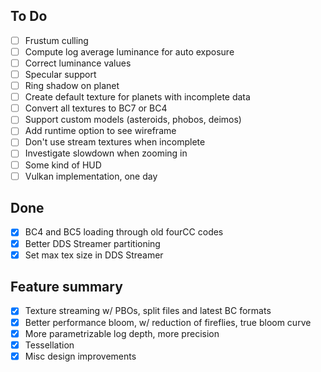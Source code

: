 ## To Do
- [ ] Frustum culling
- [ ] Compute log average luminance for auto exposure
- [ ] Correct luminance values
- [ ] Specular support
- [ ] Ring shadow on planet
- [ ] Create default texture for planets with incomplete data
- [ ] Convert all textures to BC7 or BC4
- [ ] Support custom models (asteroids, phobos, deimos)
- [ ] Add runtime option to see wireframe
- [ ] Don't use stream textures when incomplete
- [ ] Investigate slowdown when zooming in
- [ ] Some kind of HUD
- [ ] Vulkan implementation, one day

## Done
- [x] BC4 and BC5 loading through old fourCC codes
- [x] Better DDS Streamer partitioning
- [x] Set max tex size in DDS Streamer

## Feature summary
- [x] Texture streaming w/ PBOs, split files and latest BC formats
- [x] Better performance bloom, w/ reduction of fireflies, true bloom curve
- [x] More parametrizable log depth, more precision
- [x] Tessellation
- [x] Misc design improvements
